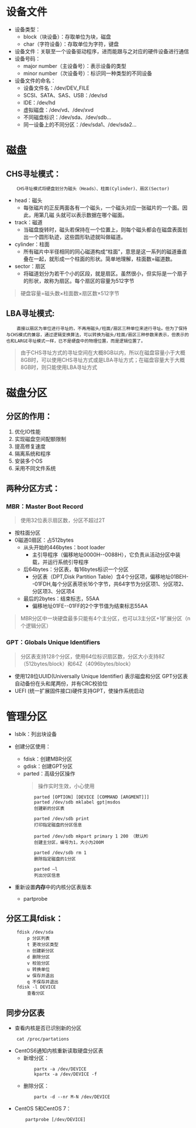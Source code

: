 # 设备文件
+ 设备类型：
    + block（块设备）：存取单位为块，磁盘
    + char（字符设备）：存取单位为字符，键盘
+ 设备文件：关联至一个设备驱动程序，进而能跟与之对应的硬件设备进行通信
+ 设备号码：
    + major number（主设备号）：表示设备的类型
    + minor number（次设备号）：标识同一种类型的不同设备
+ 设备文件的命名：
    + 设备文件名：/dev/DEV_FILE
    + SCSI、SATA、SAS、USB：/dev/sd
    + IDE：/dev/hd
    + 虚拟磁盘：/dev/vd、/dev/xvd
    + 不同磁盘标识：/dev/sda、/dev/sdb...
    + 同一设备上的不同分区：/dev/sda1、/dev/sda2...
# 磁盘
## CHS寻址模式：
```
    CHS寻址模式将硬盘划分为磁头（Heads）、柱面(Cylinder)、扇区(Sector)
```
+ head：磁头
    + 每张磁片的正反两面各有一个磁头，一个磁头对应一张磁片的一个面。因此，用第几磁 头就可以表示数据在哪个磁面。
+ track：磁道  
    + 当磁盘旋转时，磁头若保持在一个位置上，则每个磁头都会在磁盘表面划出一个圆形轨迹，这些圆形轨迹就叫做磁道。
+ cylinder：柱面
    + 所有磁片中半径相同的同心磁道构成“柱面"，意思是这一系列的磁道垂直叠在一起，就形成一个柱面的形状。简单地理解，柱面数=磁道数。
+ sector：扇区
    + 将磁道划分为若干个小的区段，就是扇区。虽然很小，但实际是一个扇子的形状，故称为扇区。每个扇区的容量为512字节
>硬盘容量=磁头数×柱面数×扇区数×512字节
## LBA寻址模式:
```
    直接以扇区为单位进行寻址的，不再用磁头/柱面/扇区三种单位来进行寻址。但为了保持与CHS模式的兼容，通过逻辑变换算法，可以转换为磁头/柱面/扇区三种参数来表示，但表示的也和LARGE寻址模式一样，已不是硬盘中的物理位置，而是逻辑位置了。
```
>由于CHS寻址方式的寻址空间在大概8GB以内，所以在磁盘容量小于大概8GB时，可以使用CHS寻址方式或是LBA寻址方式；在磁盘容量大于大概8GB时，则只能使用LBA寻址方式
# 磁盘分区
## 分区的作用：
1. 优化IO性能
2. 实现磁盘空间配额限制
3. 提高修复速度
4. 隔离系统和程序
5. 安装多个OS
6. 采用不同文件系统
## 两种分区方式：
### MBR：Master Boot Record
>使用32位表示扇区数，分区不超过2T
+ 按柱面分区
+ 0磁道0扇区：占512bytes
    + 从头开始的446bytes：boot loader
        + 主引导程序（偏移地址0000H--0088H），它负责从活动分区中装载，并运行系统引导程序
    + 后64bytes：分区表，每16bytes标识一个分区
        + 分区表（DPT,Disk Partition Table）含4个分区项，偏移地址01BEH--01FDH,每个分区表项长16个字节，共64字节为分区项1、分区项2、分区项3、分区项4
    + 最后的2bytes：结束标志，55AA
        + 偏移地址01FE--01FF的2个字节值为结束标志55AA
>MBR分区中一块硬盘最多只能有4个主分区，也可以3主分区+1扩展分区（n个逻辑分区）
### GPT：Globals Unique Identifiers
>分区表支持128个分区，使用64位标识扇区数，分区大小支持8Z（512bytes/block）和64Z（4096bytes/block）
+ 使用128位UUID(Universally Unique Identifier) 表示磁盘和分区 GPT分区表自动备份在头和尾两份，并有CRC校验位
+ UEFI (统一扩展固件接口)硬件支持GPT，使操作系统启动
# 管理分区
+ lsblk：列出块设备
+ 创建分区使用：
    + fdisk：创建MBR分区
    + gdisk：创建GPT分区
    + parted：高级分区操作
        >操作实时生效，小心使用
        ```
            parted [OPTION] [DEVICE [COMMAND [ARGMENT]]]
            parted /dev/sdb mklabel gpt|msdos
            创建新的分区表

            parted /dev/sdb print
            打印指定磁盘的分区信息

            parted /dev/sdb mkpart primary 1 200 （默认M）
            创建主分区，编号为1，大小为200M

            parted /dev/sdb rm 1
            删除指定磁盘的1分区

            parted –l
            列出分区信息
        ```
+ 重新设置**内存**中的内核分区表版本

    + partprobe
## 分区工具fdisk：
```
    fdisk /dev/sda 
        p 分区列表
        t 更改分区类型
        n 创建新分区
        d 删除分区
        v 校验分区
        u 转换单位
        w 保存并退出
        q 不保存并退出
    fdisk -l DEVICE 
        查看分区
```
## 同步分区表
+ 查看内核是否已识别新的分区
```
    cat /proc/partations
```
+ CentOS6通知内核重新读取硬盘分区表
    + 新增分区：
        ```
            partx -a /dev/DEVICE
            kpartx -a /dev/DEVICE -f
        ```
    + 删除分区：
        ```
            partx -d --nr M-N /dev/DEVICE
        ```
+ CentOS 5和CentOS 7：
    ```
        partprobe [/dev/DEVICE]
    ```

